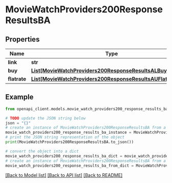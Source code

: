# MovieWatchProviders200ResponseResultsBA


## Properties

Name | Type | Description | Notes
------------ | ------------- | ------------- | -------------
**link** | **str** |  | [optional] 
**buy** | [**List[MovieWatchProviders200ResponseResultsALBuyInner]**](MovieWatchProviders200ResponseResultsALBuyInner.md) |  | [optional] 
**flatrate** | [**List[MovieWatchProviders200ResponseResultsAUFlatrateInner]**](MovieWatchProviders200ResponseResultsAUFlatrateInner.md) |  | [optional] 

## Example

```python
from openapi_client.models.movie_watch_providers200_response_results_ba import MovieWatchProviders200ResponseResultsBA

# TODO update the JSON string below
json = "{}"
# create an instance of MovieWatchProviders200ResponseResultsBA from a JSON string
movie_watch_providers200_response_results_ba_instance = MovieWatchProviders200ResponseResultsBA.from_json(json)
# print the JSON string representation of the object
print(MovieWatchProviders200ResponseResultsBA.to_json())

# convert the object into a dict
movie_watch_providers200_response_results_ba_dict = movie_watch_providers200_response_results_ba_instance.to_dict()
# create an instance of MovieWatchProviders200ResponseResultsBA from a dict
movie_watch_providers200_response_results_ba_from_dict = MovieWatchProviders200ResponseResultsBA.from_dict(movie_watch_providers200_response_results_ba_dict)
```
[[Back to Model list]](../README.md#documentation-for-models) [[Back to API list]](../README.md#documentation-for-api-endpoints) [[Back to README]](../README.md)


